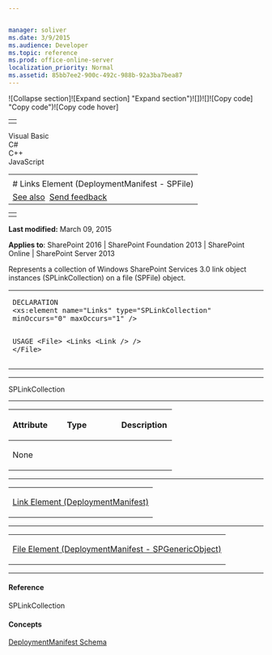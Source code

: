 ```yaml
---


manager: soliver
ms.date: 3/9/2015
ms.audience: Developer
ms.topic: reference
ms.prod: office-online-server
localization_priority: Normal
ms.assetid: 85bb7ee2-900c-492c-988b-92a3ba7bea87
---
```


![Collapse
section]![Expand
section] "Expand section")![]()![])![]![]()![Copy
code] "Copy code")![Copy code
hover]
<table>
<tbody>
<tr class="odd">
<td align="left"></td>
</tr>
</tbody>
</table>

Visual Basic  
C\#  
C++  
JavaScript  

<table>
<tbody>
<tr class="odd">
<td align="left"><span id="runningHeaderText"></span></td>
</tr>
<tr class="even">
<td align="left"># Links Element (DeploymentManifest - SPFile)</td>
</tr>
<tr class="odd">
<td align="left"><a href="#seeAlsoToggle">See also</a>  <span id="headfeedbackarea" class="feedbackhead"><a href="javascript:SubmitFeedback(&#39;docthis@Microsoft.com&#39;,&#39;&#39;,&#39;&#39;,&#39;&#39;,&#39;1.0.18082.1225&#39;,&#39;%0\dThank%20you%20for%20your%20feedback.%20The%20developer%20writing%20teams%20use%20your%20feedback%20to%20improve%20documentation.%20While%20we%20are%20reviewing%20your%20feedback,%20we%20may%20send%20you%20e-mail%20to%20ask%20for%20clarification%20or%20feedback%20on%20a%20solution.%20We%20do%20not%20use%20your%20e-mail%20address%20for%20any%20other%20purpose%20and%20we%20delete%20it%20after%20we%20finish%20our%20review.%0\AFor%20further%20information%20about%20the%20privacy%20policies%20of%20Microsoft,%20please%20see%20http://privacy.microsoft.com/en-us/default.aspx.%0\A%0\d&#39;,&#39;Customer%20feedback&#39;);">Send feedback</a></span></td>
</tr>
</tbody>
</table>

<table>
<colgroup>
<col width="100%" />
</colgroup>
<tbody>
<tr class="odd">
<td align="left"></td>
</tr>
</tbody>
</table>

**Last modified:** March 09, 2015

**Applies to**: SharePoint 2016 | SharePoint Foundation 2013 |
SharePoint Online | SharePoint Server 2013

Represents a collection of Windows SharePoint Services 3.0 link object
instances (<span sdata="cer"
target="T:Microsoft.SharePoint.SPLinkCollection"><span
class="nolink">SPLinkCollection</span></span>) on a file (<span
sdata="cer" target="T:Microsoft.SharePoint.SPFile"><span
class="nolink">SPFile</span></span>) object.

<span codelanguage="other"></span>
<table>
<colgroup>
<col width="100%" />
</colgroup>
<tbody>
<tr class="odd">
<td align="left"><pre><code>DECLARATION
&lt;xs:element name=&quot;Links&quot; type=&quot;SPLinkCollection&quot; minOccurs=&quot;0&quot; maxOccurs=&quot;1&quot; /&gt;

USAGE
&lt;File&gt;
        &lt;Links 
                &lt;Link /&gt;
        /&gt;
&lt;/File&gt;</code></pre></td>
</tr>
</tbody>
</table>


-----------------------------------------------------------------------------------------------------------------------------------------------------------------------------------------

<span sdata="cer" target="T:Microsoft.SharePoint.SPLinkCollection"><span
class="nolink">SPLinkCollection</span></span>


-----------------------------------------------------------------------------------------------------------------------------------------------------------------------------------------------

<table>
<colgroup>
<col width="33%" />
<col width="33%" />
<col width="33%" />
</colgroup>
<thead>
<tr class="header">
<th align="left"><p>Attribute</p></th>
<th align="left"><p>Type</p></th>
<th align="left"><p>Description</p></th>
</tr>
</thead>
<tbody>
<tr class="odd">
<td align="left"><p>None</p></td>
<td align="left"><p></p></td>
<td align="left"><p></p></td>
</tr>
</tbody>
</table>


---------------------------------------------------------------------------------------------------------------------------------------------------------------------------------------------------

<table>
<colgroup>
<col width="100%" />
</colgroup>
<tbody>
<tr class="odd">
<td align="left"><p><span sdata="link"><a href="link-element-deploymentmanifest.md">Link Element (DeploymentManifest)</a></span></p></td>
</tr>
</tbody>
</table>


----------------------------------------------------------------------------------------------------------------------------------------------------------------------------------------------------

<table>
<colgroup>
<col width="100%" />
</colgroup>
<tbody>
<tr class="odd">
<td align="left"><p><span sdata="link"><a href="file-element-deploymentmanifestspgenericobject.md">File Element (DeploymentManifest - SPGenericObject)</a></span></p></td>
</tr>
</tbody>
</table>


-------------------------------------------------------------------------------------------------------------------------------------------------------------------------------------------

#### Reference

<span sdata="cer" target="T:Microsoft.SharePoint.SPLinkCollection"><span
class="nolink">SPLinkCollection</span></span>

#### Concepts

[DeploymentManifest
Schema](deploymentmanifest-schema.md)</span>








